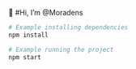 👋 #Hi, I’m @Moradens

```bash
# Example installing dependencies
npm install

# Example running the project
npm start
